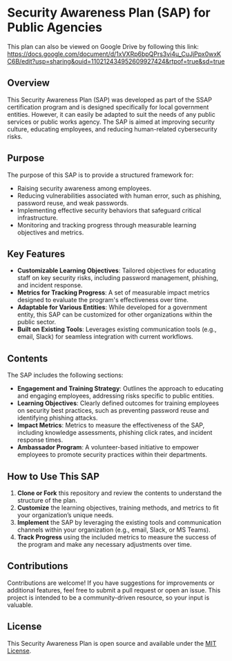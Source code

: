 # Security Awareness Plan (SAP) for Public Agencies
This plan can also be viewed on Google Drive by following this link: https://docs.google.com/document/d/1xVXRp6bpQPrs3vi4u_CuJjPpx0wxKC6B/edit?usp=sharing&ouid=110212434952609927424&rtpof=true&sd=true

## Overview

This Security Awareness Plan (SAP) was developed as part of the SSAP certification program and is designed specifically for local government entities. However, it can easily be adapted to suit the needs of any public services or public works agency. The SAP is aimed at improving security culture, educating employees, and reducing human-related cybersecurity risks.

## Purpose

The purpose of this SAP is to provide a structured framework for:
- Raising security awareness among employees.
- Reducing vulnerabilities associated with human error, such as phishing, password reuse, and weak passwords.
- Implementing effective security behaviors that safeguard critical infrastructure.
- Monitoring and tracking progress through measurable learning objectives and metrics.

## Key Features

- **Customizable Learning Objectives**: Tailored objectives for educating staff on key security risks, including password management, phishing, and incident response.
- **Metrics for Tracking Progress**: A set of measurable impact metrics designed to evaluate the program's effectiveness over time.
- **Adaptable for Various Entities**: While developed for a government entity, this SAP can be customized for other organizations within the public sector.
- **Built on Existing Tools**: Leverages existing communication tools (e.g., email, Slack) for seamless integration with current workflows.

## Contents

The SAP includes the following sections:
- **Engagement and Training Strategy**: Outlines the approach to educating and engaging employees, addressing risks specific to public entities.
- **Learning Objectives**: Clearly defined outcomes for training employees on security best practices, such as preventing password reuse and identifying phishing attacks.
- **Impact Metrics**: Metrics to measure the effectiveness of the SAP, including knowledge assessments, phishing click rates, and incident response times.
- **Ambassador Program**: A volunteer-based initiative to empower employees to promote security practices within their departments.

## How to Use This SAP

1. **Clone or Fork** this repository and review the contents to understand the structure of the plan.
2. **Customize** the learning objectives, training methods, and metrics to fit your organization’s unique needs.
3. **Implement** the SAP by leveraging the existing tools and communication channels within your organization (e.g., email, Slack, or MS Teams).
4. **Track Progress** using the included metrics to measure the success of the program and make any necessary adjustments over time.

## Contributions

Contributions are welcome! If you have suggestions for improvements or additional features, feel free to submit a pull request or open an issue. This project is intended to be a community-driven resource, so your input is valuable.

## License

This Security Awareness Plan is open source and available under the [MIT License](LICENSE).
